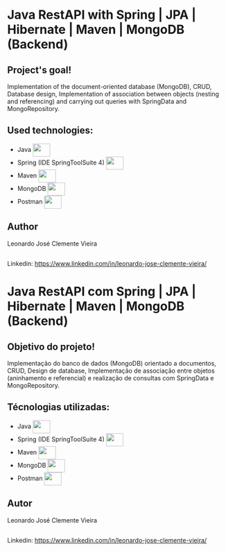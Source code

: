 # Java RestAPI with Spring | JPA | Hibernate | Maven | MongoDB (Backend)
## Project's goal!
Implementation of the document-oriented database (MongoDB), CRUD, Database design, 
Implementation of association between objects (nesting and referencing) and carrying out queries with SpringData and MongoRepository.
## Used technologies:
- Java <img align="center" height="30" width="40" src="https://cdn.jsdelivr.net/gh/devicons/devicon/icons/java/java-original.svg" />
- Spring (IDE SpringToolSuite 4) <img align="center" height="30" width="40" src="https://cdn.jsdelivr.net/gh/devicons/devicon/icons/spring/spring-original.svg" />
- Maven <img align="center" height="30" width="40" src="https://upload.wikimedia.org/wikipedia/commons/thumb/5/52/Apache_Maven_logo.svg/1024px-Apache_Maven_logo.svg.png" /> 
- MongoDB <img align="center" height="30" width="40" src="https://cdn.jsdelivr.net/gh/devicons/devicon/icons/mongodb/mongodb-original.svg"/> 
- Postman <img align="center" height="30" width="40" src="https://www.svgrepo.com/show/354202/postman-icon.svg"/>
## Author
Leonardo José Clemente Vieira
##
Linkedin: https://www.linkedin.com/in/leonardo-jose-clemente-vieira/
##
# Java RestAPI com Spring | JPA | Hibernate | Maven | MongoDB (Backend)
## Objetivo do projeto!
Implementação do banco de dados (MongoDB) orientado a documentos, CRUD, 
Design de database, Implementação de associação entre objetos (aninhamento e referencial) 
e realização de consultas com SpringData e MongoRepository.
## Técnologias utilizadas:
- Java <img align="center" height="30" width="40" src="https://cdn.jsdelivr.net/gh/devicons/devicon/icons/java/java-original.svg" />
- Spring (IDE SpringToolSuite 4) <img align="center" height="30" width="40" src="https://cdn.jsdelivr.net/gh/devicons/devicon/icons/spring/spring-original.svg" />
- Maven <img align="center" height="30" width="40" src="https://upload.wikimedia.org/wikipedia/commons/thumb/5/52/Apache_Maven_logo.svg/1024px-Apache_Maven_logo.svg.png" /> 
- MongoDB <img align="center" height="30" width="40" src="https://cdn.jsdelivr.net/gh/devicons/devicon/icons/mongodb/mongodb-original.svg"/> 
- Postman <img align="center" height="30" width="40" src="https://www.svgrepo.com/show/354202/postman-icon.svg"/>
## Autor
Leonardo José Clemente Vieira
##
Linkedin: https://www.linkedin.com/in/leonardo-jose-clemente-vieira/


